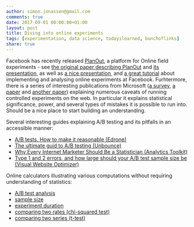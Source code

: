 ```yaml
---
author: simon.jonassen@gmail.com
comments: true
date: 2017-09-01 00:00:00+01:00
layout: post
title: Diving into online experiments
tags: [experimentation, data science, todayilearned, bunchoflinks]
share: true
---
```


Facebook has recently released [PlanOut](https://facebook.github.io/planout), a platform for Online field experiments - see [the original paper describing PlanOut](http://hci.stanford.edu/publications/2014/planout/planout-www2014.pdf) and [its presentation](https://www.youtube.com/watch?v=Ayd4sqPH2DE), as well as [a nice presentation ](https://www.slideshare.net/seanjtaylor/implementing-and-analyzing-online-experiments) and [a great tutorial](http://eytan.github.io/www-15-tutorial/) about implementing and analysing online experiments at Facebook.
Furhtermore, there is a series of interesting publications from Microsoft ([a survey](https://ai.stanford.edu/~ronnyk/2009controlledExperimentsOnTheWebSurvey.pdf), [a paper](http://exp-platform.com/Documents/GuideControlledExperiments.pdf) and [another paper](http://exp-platform.com/Documents/2009-ExPpitfalls.pdf)) explaining numerous caveats of running controlled experiments on the web. In particular it explains statistical significance, power, and several types of mistakes it is possible to run into. Should be a nice place to start building an understanding.

Several interesting guides explaining A/B testing and its pitfalls in an accessible manner:
* [A/B tests. How to make it reasonable (Edrone)](http://blog.edrone.me/en/ab-test-email-marketing-automation-crm/)
* [The ultimate guid to A/B testing (Unbounce)](http://www.datascienceassn.org/sites/default/files/A-B%20Testing%20Guide.pdf)
* [Why Every Internet Marketer Should Be a Statistician (Analytics Toolkit)](http://blog.analytics-toolkit.com/2014/why-every-internet-marketer-should-be-a-statistician/)
* [Type 1 and 2 errors, and how large should your A/B test sample size be (Visual Website Optimizer)](https://vwo.com/blog/how-to-calculate-ab-test-sample-size/) 

Online calculators illustrating various computations without requiring understanding of statistics: 
* [A/B test analysis](http://thumbtack.github.io/abba/demo/abba.html)
* [sample size](http://www.evanmiller.org/ab-testing/sample-size.html) 
* [experiment duration](https://vwo.com/ab-split-test-duration/) 
* [comparing two rates (chi-squared test)](http://www.evanmiller.org/ab-testing/chi-squared.html) 
* [comparing two series (t-test)](http://www.evanmiller.org/ab-testing/t-test.html)
